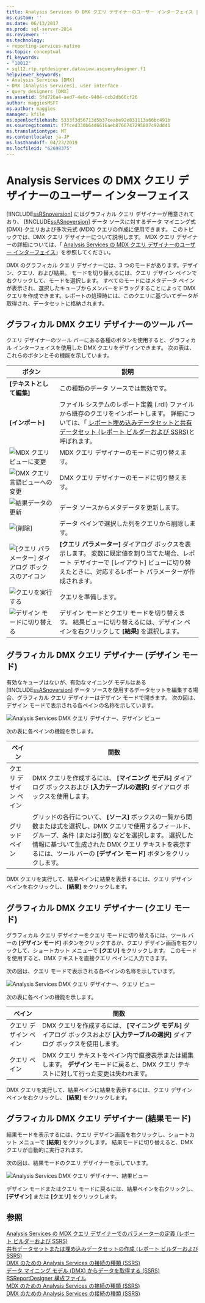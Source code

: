 ```yaml
---
title: Analysis Services の DMX クエリ デザイナーのユーザー インターフェイス | Microsoft Docs
ms.custom: ''
ms.date: 06/13/2017
ms.prod: sql-server-2014
ms.reviewer: ''
ms.technology:
- reporting-services-native
ms.topic: conceptual
f1_keywords:
- "10012"
- sql12.rtp.rptdesigner.dataview.asquerydesigner.f1
helpviewer_keywords:
- Analysis Services [DMX]
- DMX [Analysis Services], user interface
- query designers [DMX]
ms.assetid: 5fd726a4-aed7-4e6c-9404-ccb2db66cf26
author: maggiesMSFT
ms.author: maggies
manager: kfile
ms.openlocfilehash: 5333f3d56713d5b37ceabe92e831113a66bc491b
ms.sourcegitcommit: f7fced330b64d6616aeb8766747295807c92dd41
ms.translationtype: MT
ms.contentlocale: ja-JP
ms.lasthandoff: 04/23/2019
ms.locfileid: "62698375"
---
```

# <a name="analysis-services-dmx-query-designer-user-interface"></a>Analysis Services の DMX クエリ デザイナーのユーザー インターフェイス
  [!INCLUDE[ssRSnoversion](../../includes/ssrsnoversion-md.md)] にはグラフィカル クエリ デザイナーが用意されており、 [!INCLUDE[ssASnoversion](../../../includes/ssasnoversion-md.md)] データ ソースに対するデータ マイニング式 (DMX) クエリおよび多次元式 (MDX) クエリの作成に使用できます。 このトピックでは、DMX クエリ デザイナーについて説明します。 MDX クエリ デザイナーの詳細については、「 [Analysis Services の MDX クエリ デザイナーのユーザー インターフェイス](analysis-services-mdx-query-designer-user-interface.md)」を参照してください。  
  
 DMX のグラフィカル クエリ デザイナーには、3 つのモードがあります。デザイン、クエリ、および結果。 モードを切り替えるには、クエリ デザイン ペインで右クリックして、モードを選択します。 すべてのモードにはメタデータ ペインが表示され、選択したキューブからメンバーをドラッグすることによって DMX クエリを作成できます。レポートの処理時には、このクエリに基づいてデータが取得され、データセットに格納されます。  
  
## <a name="graphical-dmx-query-designer-toolbar"></a>グラフィカル DMX クエリ デザイナーのツール バー  
 クエリ デザイナーのツール バーにある各種のボタンを使用すると、グラフィカル インターフェイスを使用した DMX クエリをデザインできます。 次の表は、これらのボタンとその機能を示しています。  
  
|ボタン|説明|  
|------------|-----------------|  
|**[テキストとして編集]**|この種類のデータ ソースでは無効です。|  
|**[インポート]**|ファイル システムのレポート定義 (.rdl) ファイルから既存のクエリをインポートします。 詳細については、「 [レポート埋め込みデータセットと共有データセット &#40;レポート ビルダーおよび SSRS&#41;](report-embedded-datasets-and-shared-datasets-report-builder-and-ssrs.md)と呼ばれます。|  
|![MDX クエリ ビューに変更](../../analysis-services/media/rsqdicon-commandtypemdx.gif "MDX クエリのビューへの変更")|MDX クエリ デザイナーのモードに切り替えます。|  
|![DMX クエリ言語ビューへの変更](../media/rsqdicon-commandtypedmx.gif "DMX クエリ言語ビューへの変更")|DMX クエリ デザイナーのモードに切り替えます。|  
|![結果データの更新](../../analysis-services/media/rsqdicon-refresh.gif "結果データの更新")|データ ソースからメタデータを更新します。|  
|![[削除]](../../analysis-services/media/rsqdicon-delete.gif "[削除]")|データ ペインで選択した列をクエリから削除します。|  
|![[クエリ パラメーター] ダイアログ ボックスのアイコン](../../analysis-services/media/iconqueryparameter.gif "[クエリ パラメーター] ダイアログ ボックスのアイコン")|**[クエリ パラメーター]** ダイアログ ボックスを表示します。 変数に既定値を割り当てた場合、レポート デザイナーで [レイアウト] ビューに切り替えたときに、対応するレポート パラメーターが作成されます。|  
|![クエリを実行する](../../analysis-services/media/rsqdicon-run.gif "クエリを実行する")|クエリを準備します。|  
|![デザイン モードに切り替える](../../analysis-services/media/rsqdicon-designmode.gif "デザイン モードに切り替える")|デザイン モードとクエリ モードを切り替えます。 結果ビューに切り替えるには、デザイン ペインを右クリックして **[結果]** を選択します。|  
  
## <a name="graphical-dmx-query-designer-in-design-mode"></a>グラフィカル DMX クエリ デザイナー (デザイン モード)  
 有効なキューブはないが、有効なマイニング モデルはある [!INCLUDE[ssASnoversion](../../../includes/ssasnoversion-md.md)] データ ソースを使用するデータセットを編集する場合、グラフィカル クエリ デザイナーはデザイン モードで開きます。 次の図は、デザイン モードで表示される各ペインの名称を示しています。  
  
 ![Analysis Services DMX クエリ デザイナー、デザイン ビュー](../media/rsqd-dsawas-dmx-designmode.gif "Analysis Services DMX クエリ デザイナー、デザイン ビュー")  
  
 次の表に各ペインの機能を示します。  
  
|ペイン|関数|  
|----------|--------------|  
|クエリ デザイン ペイン|DMX クエリを作成するには、 **[マイニング モデル]** ダイアログ ボックスおよび **[入力テーブルの選択]** ダイアログ ボックスを使用します。|  
|グリッド ペイン|グリッドの各行について、 **[ソース]** ボックスの一覧から関数または式を選択し、DMX クエリで使用するフィールド、グループ、条件 (または引数) などを選択します。 選択した情報に基づいて生成された DMX クエリ テキストを表示するには、ツール バーの **[デザイン モード]** ボタンをクリックします。|  
  
 DMX クエリを実行して、結果ペインに結果を表示するには、クエリ デザイン ペインを右クリックし、 **[結果]** をクリックします。  
  
## <a name="graphical-dmx-query-designer-in-query-mode"></a>グラフィカル DMX クエリ デザイナー (クエリ モード)  
 グラフィカル クエリ デザイナーをクエリ モードに切り替えるには、ツール バーの **[デザイン モード]** ボタンをクリックするか、クエリ デザイン画面を右クリックして、ショートカット メニューで **[クエリ]** をクリックします。 このモードを使用すると、DMX テキストを直接クエリ ペインに入力できます。  
  
 次の図は、クエリ モードで表示される各ペインの名称を示しています。  
  
 ![Analysis Services DMX クエリ デザイナー、クエリ ビュー](../media/rsqd-dsawas-dmx-querymode.gif "Analysis Services DMX クエリ デザイナー、クエリ ビュー")  
  
 次の表に各ペインの機能を示します。  
  
|ペイン|関数|  
|----------|--------------|  
|クエリ デザイン ペイン|DMX クエリを作成するには、 **[マイニング モデル]** ダイアログ ボックスおよび **[入力テーブルの選択]** ダイアログ ボックスを使用します。|  
|クエリ ペイン|DMX クエリ テキストをペイン内で直接表示または編集します。 **デザイン** モードに戻ると、DMX クエリ テキストに対して行った変更は失われます。|  
  
 DMX クエリを実行して、結果ペインに結果を表示するには、クエリ デザイン ペインを右クリックし、 **[結果]** をクリックします。  
  
## <a name="graphical-dmx-query-designer-in-result-mode"></a>グラフィカル DMX クエリ デザイナー (結果モード)  
 結果モードを表示するには、クエリ デザイン画面を右クリックし、ショートカット メニューで **[結果]** をクリックします。 結果モードに切り替えると、DMX クエリが自動的に実行されます。  
  
 次の図は、結果モードのクエリ デザイナーを示しています。  
  
 ![Analysis Services DMX クエリ デザイナー、結果ビュー](../media/rsqd-dsawas-dmx-resultmode.gif "Analysis Services DMX クエリ デザイナー、結果ビュー")  
  
 デザイン モードまたはクエリ モードに戻るには、結果ペインを右クリックし、 **[デザイン]** または **[クエリ]** をクリックします。  
  
## <a name="see-also"></a>参照  
 [Analysis Services の MDX クエリ デザイナーでのパラメーターの定義 &#40;レポート ビルダーおよび SSRS&#41;](define-parameters-in-the-mdx-query-designer-for-analysis-services.md)   
 [共有データセットまたは埋め込みデータセットの作成 &#40;レポート ビルダーおよび SSRS&#41;](create-a-shared-dataset-or-embedded-dataset-report-builder-and-ssrs.md)   
 [DMX のための Analysis Services の接続の種類 (SSRS)](analysis-services-connection-type-for-dmx-ssrs.md)   
 [データ マイニング モデル (DMX) からデータを取得する (SSRS)](retrieve-data-from-a-data-mining-model-dmx-ssrs.md)   
 [RSReportDesigner 構成ファイル](../report-server/rsreportdesigner-configuration-file.md)   
 [MDX のための Analysis Services の接続の種類 (SSRS)](analysis-services-connection-type-for-mdx-ssrs.md)   
 [DMX のための Analysis Services の接続の種類 (SSRS)](analysis-services-connection-type-for-dmx-ssrs.md)  
  
  

